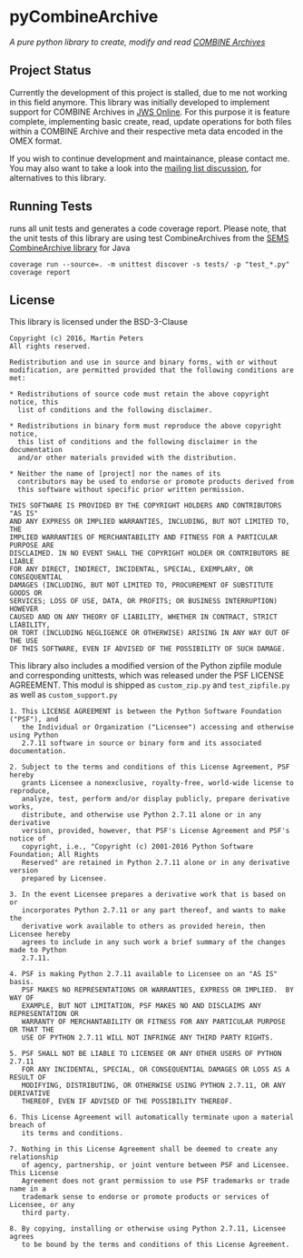 pyCombineArchive
================
*A pure python library to create, modify and read [COMBINE Archives](http://co.mbine.org/documents/archive)*

Project Status
--------------

Currently the development of this project is stalled, due to me not working in this field anymore.
This library was initially developed to implement support for COMBINE Archives in [JWS Online](http://jjj.biochem.sun.ac.za/).
For this purpose it is feature complete, implementing basic create, read, update operations for both files within a COMBINE Archive
and their respective meta data encoded in the OMEX format.

If you wish to continue development and maintainance, please contact me.
You may also want to take a look into the [mailing list discussion](https://groups.google.com/forum/#!topic/combine-archive/oRQCoZfUblY),
for alternatives to this library.

Running Tests
-------------
runs all unit tests and generates a code coverage report.
Please note, that the unit tests of this library are using test CombineArchives from the [SEMS CombineArchive library](https://sems.uni-rostock.de/trac/combinearchive) for Java

```
coverage run --source=. -m unittest discover -s tests/ -p "test_*.py"
coverage report
```

License
-------
This library is licensed under the BSD-3-Clause

	Copyright (c) 2016, Martin Peters
	All rights reserved.

	Redistribution and use in source and binary forms, with or without
	modification, are permitted provided that the following conditions are met:

	* Redistributions of source code must retain the above copyright notice, this
	  list of conditions and the following disclaimer.

	* Redistributions in binary form must reproduce the above copyright notice,
	  this list of conditions and the following disclaimer in the documentation
	  and/or other materials provided with the distribution.

	* Neither the name of [project] nor the names of its
	  contributors may be used to endorse or promote products derived from
	  this software without specific prior written permission.

	THIS SOFTWARE IS PROVIDED BY THE COPYRIGHT HOLDERS AND CONTRIBUTORS "AS IS"
	AND ANY EXPRESS OR IMPLIED WARRANTIES, INCLUDING, BUT NOT LIMITED TO, THE
	IMPLIED WARRANTIES OF MERCHANTABILITY AND FITNESS FOR A PARTICULAR PURPOSE ARE
	DISCLAIMED. IN NO EVENT SHALL THE COPYRIGHT HOLDER OR CONTRIBUTORS BE LIABLE
	FOR ANY DIRECT, INDIRECT, INCIDENTAL, SPECIAL, EXEMPLARY, OR CONSEQUENTIAL
	DAMAGES (INCLUDING, BUT NOT LIMITED TO, PROCUREMENT OF SUBSTITUTE GOODS OR
	SERVICES; LOSS OF USE, DATA, OR PROFITS; OR BUSINESS INTERRUPTION) HOWEVER
	CAUSED AND ON ANY THEORY OF LIABILITY, WHETHER IN CONTRACT, STRICT LIABILITY,
	OR TORT (INCLUDING NEGLIGENCE OR OTHERWISE) ARISING IN ANY WAY OUT OF THE USE
	OF THIS SOFTWARE, EVEN IF ADVISED OF THE POSSIBILITY OF SUCH DAMAGE.

This library also includes a modified version of the Python zipfile module and corresponding unittests, which was released under the PSF LICENSE AGREEMENT.
This modul is shipped as ```custom_zip.py``` and ```test_zipfile.py``` as well as ```custom_support.py```

	1. This LICENSE AGREEMENT is between the Python Software Foundation ("PSF"), and
	   the Individual or Organization ("Licensee") accessing and otherwise using Python
	   2.7.11 software in source or binary form and its associated documentation.

	2. Subject to the terms and conditions of this License Agreement, PSF hereby
	   grants Licensee a nonexclusive, royalty-free, world-wide license to reproduce,
	   analyze, test, perform and/or display publicly, prepare derivative works,
	   distribute, and otherwise use Python 2.7.11 alone or in any derivative
	   version, provided, however, that PSF's License Agreement and PSF's notice of
	   copyright, i.e., "Copyright (c) 2001-2016 Python Software Foundation; All Rights
	   Reserved" are retained in Python 2.7.11 alone or in any derivative version
	   prepared by Licensee.

	3. In the event Licensee prepares a derivative work that is based on or
	   incorporates Python 2.7.11 or any part thereof, and wants to make the
	   derivative work available to others as provided herein, then Licensee hereby
	   agrees to include in any such work a brief summary of the changes made to Python
	   2.7.11.

	4. PSF is making Python 2.7.11 available to Licensee on an "AS IS" basis.
	   PSF MAKES NO REPRESENTATIONS OR WARRANTIES, EXPRESS OR IMPLIED.  BY WAY OF
	   EXAMPLE, BUT NOT LIMITATION, PSF MAKES NO AND DISCLAIMS ANY REPRESENTATION OR
	   WARRANTY OF MERCHANTABILITY OR FITNESS FOR ANY PARTICULAR PURPOSE OR THAT THE
	   USE OF PYTHON 2.7.11 WILL NOT INFRINGE ANY THIRD PARTY RIGHTS.

	5. PSF SHALL NOT BE LIABLE TO LICENSEE OR ANY OTHER USERS OF PYTHON 2.7.11
	   FOR ANY INCIDENTAL, SPECIAL, OR CONSEQUENTIAL DAMAGES OR LOSS AS A RESULT OF
	   MODIFYING, DISTRIBUTING, OR OTHERWISE USING PYTHON 2.7.11, OR ANY DERIVATIVE
	   THEREOF, EVEN IF ADVISED OF THE POSSIBILITY THEREOF.

	6. This License Agreement will automatically terminate upon a material breach of
	   its terms and conditions.

	7. Nothing in this License Agreement shall be deemed to create any relationship
	   of agency, partnership, or joint venture between PSF and Licensee.  This License
	   Agreement does not grant permission to use PSF trademarks or trade name in a
	   trademark sense to endorse or promote products or services of Licensee, or any
	   third party.

	8. By copying, installing or otherwise using Python 2.7.11, Licensee agrees
	   to be bound by the terms and conditions of this License Agreement.
